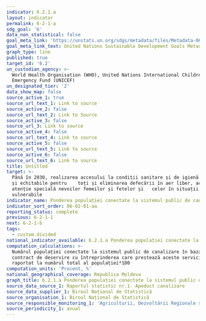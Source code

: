 ```yaml
---
indicator: 6.2.1.a
layout: indicator
permalink: 6-2-1-a
sdg_goal: '6'
data_non_statistical: false
goal_meta_link: 'https://unstats.un.org/sdgs/metadata/files/Metadata-06-02-01.pdf'
goal_meta_link_text: United Nations Sustainable Development Goals Metadata (pdf 428kB)
graph_type: line
published: true
target_id: '6.2'
un_custodian_agency: >-
  World Health Organisation (WHO), United Nations International Children's
  Emergency Fund (UNICEF)
un_designated_tier: '2'
data_show_map: false
source_active_1: true
source_url_text_1: Link to source
source_active_2: false
source_url_text_2: Link to Source
source_active_3: false
source_url_3: Link to source
source_active_4: false
source_url_text_4: Link to source
source_active_5: false
source_url_text_5: Link to source
source_active_6: false
source_url_text_6: Link to source
title: Untitled
target: >-
  Până în 2030, realizarea accesului la condiții sanitare și de igienă adecvate
  și echitabile pentru    toți și eliminarea defecării în aer liber, acordând o
  atenție specială nevoilor femeilor și fetelor și   celor în situații
  vulnerabile
indicator_name: Ponderea populației conectate la sistemul public de canalizare
indicator_sort_order: 06-02-01-aa
reporting_status: complete
previous: 6-2-1-1
next: 6-2-1-b
tags:
  - custom.divided
national_indicator_available: 6.2.1.a Ponderea populației conectate la sistemul public de canalizare
computation_calculations: >-
  Numărul populației conectate la sistemul public de canalizare în baza unui
  contract de deservire cu întreprinderea care prestează aceste servicii
  raportat la numărul total al populației*100
computation_units: 'Procent, %'
national_geographical_coverage: Republica Moldova
graph_title: 6.2.1.a Ponderea populației conectate la sistemul public de canalizare
source_data_source_1: Raportul statistic nr.1- Apeduct canalizare
source_data_supplier_1: Biroul Național de Statistică
source_organisation_1: Biroul Național de Statistică
source_responsible_monitoring_1: 'Agriculturii, Dezvoltării Regionale și Mediului, Ministerul Infrastructurii'
source_periodicity_1: anual
---
```

